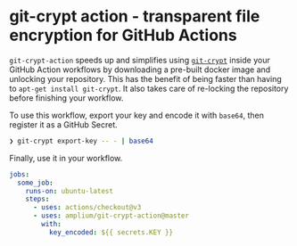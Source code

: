 # git-crypt action - transparent file encryption for GitHub Actions

`git-crypt-action` speeds up and simplifies using [`git-crypt`](https://github.com/AGWA/git-crypt) inside your GitHub
Action workflows by downloading a pre-built docker image and unlocking your
repository. This has the benefit of being faster than having to `apt-get
install git-crypt`. It also takes care of re-locking the repository before
finishing your workflow.

To use this workflow, export your key and encode it with `base64`, then
register it as a GitHub Secret.

```bash
❯ git-crypt export-key -- - | base64
```

Finally, use it in your workflow.

```yaml
jobs:
  some_job:
    runs-on: ubuntu-latest
    steps:
      - uses: actions/checkout@v3
      - uses: amplium/git-crypt-action@master
        with:
          key_encoded: ${{ secrets.KEY }}
```
